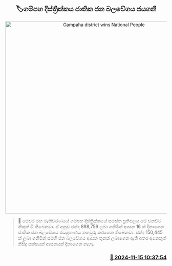 <p align='center'><b><h2 align='center' title='Gampaha district wins National People's Force'>🏷ගම්පහ දිස්ත්‍රික්කය ජාතික ජන බලවේගය ජයගනී</h2></b></p>
<p align='center'><img src='https://helakuru.sgp1.cdn.digitaloceanspaces.com/esana/images/lib/parliment-election-result.jpg' width='600' alt='Gampaha district wins National People's Force'></p>

>📝 මෙවර මහ මැතිවරණයේ ගම්පහ දිස්ත්‍රික්කයේ සමස්ත ප්‍රතිඵලය මේ වනවිට නිකුත් වී තිබෙනවා.
ඒ අනුව ඡන්ද 898,759 ලබා ගනිමින් ආසන 16 ක් දිනාගෙන ජාතික ජන බලවේගය ජයග්‍රහණය තහවුරු කරගෙන තිබෙනවා.
ඡන්ද 150,445 ක් ලබා ගනිමින් සමගි ජන බලවේගය ආසන තුනක් ලබාගෙන ඇති අතර අනෙකුත් කිසිදු පක්ෂයක් ආසනයක් දිනාගෙන නැහැ.


<h3 align='right'><a href='https://www.helakuru.lk/esana/p/105084/'>📅 2024-11-15 10:37:54</a></h3>
